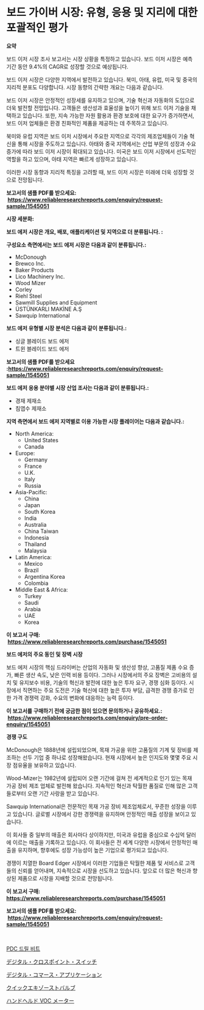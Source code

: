 <p><h1>보드 가이버 시장: 유형, 응용 및 지리에 대한 포괄적인 평가</h1></p><p><strong>요약</strong></p>
<p><p>보드 이저 시장 조사 보고서는 시장 상황을 특정하고 있습니다. 보드 이저 시장은 예측 기간 동안 9.4%의 CAGR로 성장할 것으로 예상됩니다.</p><p>보드 이저 시장은 다양한 지역에서 발전하고 있습니다. 북미, 아태, 유럽, 미국 및 중국의 지리적 분포도 다양합니다. 시장 동향의 간략한 개요는 다음과 같습니다.</p><p>보드 이저 시장은 안정적인 성장세를 유지하고 있으며, 기술 혁신과 자동화의 도입으로 더욱 발전할 전망입니다. 고객들은 생산성과 효율성을 높이기 위해 보드 이저 기술을 채택하고 있습니다. 또한, 지속 가능한 자원 활용과 환경 보호에 대한 요구가 증가하면서, 보드 이저 업체들은 환경 친화적인 제품을 제공하는 데 주목하고 있습니다.</p><p>북미와 유럽 지역은 보드 이저 시장에서 주요한 지역으로 각각의 제조업체들이 기술 혁신을 통해 시장을 주도하고 있습니다. 아태와 중국 지역에서는 산업 부문의 성장과 수요 증가에 따라 보드 이저 시장이 확대되고 있습니다. 미국은 보드 이저 시장에서 선도적인 역할을 하고 있으며, 아태 지역은 빠르게 성장하고 있습니다.</p><p>이러한 시장 동향과 지리적 특징을 고려할 때, 보드 이저 시장은 미래에 더욱 성장할 것으로 전망됩니다.</p></p>
<p><strong>보고서의 샘플 PDF를 받으세요: &nbsp;<a href="https://www.reliableresearchreports.com/enquiry/request-sample/1545051">https://www.reliableresearchreports.com/enquiry/request-sample/1545051</a></strong></p>
<p><strong>시장 세분화:</strong></p>
<p><strong> 보드 에저 시장은 개요, 배포, 애플리케이션 및 지역으로 더 분류됩니다. :</strong></p>
<p><strong>구성요소 측면에서는 보드 에저 시장은 다음과 같이 분류됩니다.:</strong></p>
<p><ul><li>McDonough</li><li>Brewco Inc.</li><li>Baker Products</li><li>Lico Machinery Inc.</li><li>Wood Mizer</li><li>Corley</li><li>Riehl Steel</li><li>Sawmill Supplies and Equipment</li><li>ÜSTÜNKARLI MAKİNE A.Ş</li><li>Sawquip International</li></ul></p>
<p><strong> 보드 에저 유형별 시장 분석은 다음과 같이 분류됩니다.:</strong></p>
<p><ul><li>싱글 블레이드 보드 에저</li><li>트윈 블레이드 보드 에저</li></ul></p>
<p><strong>보고서의 샘플 PDF를 받으세요 :<a href="https://www.reliableresearchreports.com/enquiry/request-sample/1545051">https://www.reliableresearchreports.com/enquiry/request-sample/1545051</a></strong></p>
<p><strong> 보드 에저 응용 분야별 시장 산업 조사는 다음과 같이 분류됩니다.:</strong></p>
<p><ul><li>경재 제재소</li><li>침엽수 제재소</li></ul></p>
<p><strong>지역 측면에서 보드 에저 지역별로 이용 가능한 시장 플레이어는 다음과 같습니다.:</strong></p>
<p><ul>
    <li>
        North America:
        <ul>
            <li>United States</li>
            <li>Canada</li>
        </ul>
    </li>
    <li>
        Europe:
        <ul>
            <li>Germany</li>
            <li>France</li>
            <li>U.K.</li>
            <li>Italy</li>
            <li>Russia</li>
        </ul>
    </li>
    <li>
        Asia-Pacific:
        <ul>
            <li>China</li>
            <li>Japan</li>
            <li>South Korea</li>
            <li>India</li>
            <li>Australia</li>
            <li>China Taiwan</li>
            <li>Indonesia</li>
            <li>Thailand</li>
            <li>Malaysia</li>
        </ul>
    </li>
    <li>
        Latin America:
        <ul>
            <li>Mexico</li>
            <li>Brazil</li>
            <li>Argentina Korea</li>
            <li>Colombia</li>
        </ul>
    </li>
    <li>
        Middle East & Africa:
        <ul>
            <li>Turkey</li>
            <li>Saudi</li>
            <li>Arabia</li>
            <li>UAE</li>
            <li>Korea</li>
        </ul>
    </li>
    </ul></p>
<p><strong>이 보고서 구매: &nbsp;<a href="https://www.reliableresearchreports.com/purchase/1545051">https://www.reliableresearchreports.com/purchase/1545051</a></strong></p>
<p><strong>보드 에저의 주요 동인 및 장벽 시장</strong></p>
<p><p>보드 에저 시장의 핵심 드라이버는 산업의 자동화 및 생산성 향상, 고품질 제품 수요 증가, 빠른 생산 속도, 낮은 인력 비용 등이다. 그러나 시장에서의 주요 장벽은 고비용의 설치 및 유지보수 비용, 기술의 혁신과 발전에 대한 높은 투자 요구, 경쟁 심화 등이다. 시장에서 직면하는 주요 도전은 기술 혁신에 대한 높은 투자 부담, 급격한 경쟁 증가로 인한 가격 경쟁력 강화, 수요의 변화에 대응하는 능력 등이다.</p></p>
<p><strong>이 보고서를 구매하기 전에 궁금한 점이 있으면 문의하거나 공유하세요.: &nbsp;<a href="https://www.reliableresearchreports.com/enquiry/pre-order-enquiry/1545051">https://www.reliableresearchreports.com/enquiry/pre-order-enquiry/1545051</a></strong></p>
<p><strong>경쟁 구도</strong></p>
<p><p>McDonough은 1888년에 설립되었으며, 목재 가공을 위한 고품질의 기계 및 장비를 제조하는 선두 기업 중 하나로 성장해왔습니다. 현재 시장에서 높은 인지도와 몇몇 주요 시장 점유율을 보유하고 있습니다.</p><p>Wood-Mizer는 1982년에 설립되어 오랜 기간에 걸쳐 전 세계적으로 인기 있는 목재 가공 장비 제조 업체로 발전해 왔습니다. 지속적인 혁신과 탁월한 품질로 인해 많은 고객들로부터 오랜 기간 사랑을 받고 있습니다.</p><p>Sawquip International은 전문적인 목재 가공 장비 제조업체로서, 꾸준한 성장을 이루고 있습니다. 글로벌 시장에서 강한 경쟁력을 유지하며 안정적인 매출 성장을 보이고 있습니다.</p><p>이 회사들 중 일부의 매출은 회사마다 상이하지만, 미국과 유럽을 중심으로 수십억 달러에 이르는 매출을 기록하고 있습니다. 이 회사들은 전 세계 다양한 시장에서 안정적인 매출을 유지하며, 향후에도 성장 가능성이 높은 기업으로 평가되고 있습니다.</p><p>경쟁이 치열한 Board Edger 시장에서 이러한 기업들은 탁월한 제품 및 서비스로 고객들의 신뢰를 얻어내며, 지속적으로 시장을 선도하고 있습니다. 앞으로 더 많은 혁신과 향상된 제품으로 시장을 지배할 것으로 전망됩니다.</p></p>
<p><strong>이 보고서 구매: &nbsp; <a href="https://www.reliableresearchreports.com/purchase/1545051">https://www.reliableresearchreports.com/purchase/1545051</a></strong></p>
<p><strong>보고서의 샘플 PDF를 받으세요: &nbsp;<a href="https://www.reliableresearchreports.com/enquiry/request-sample/1545051">https://www.reliableresearchreports.com/enquiry/request-sample/1545051</a></strong><strong></strong></p>
<p>&nbsp;</p>
<p><p><a href="https://medium.com/@witoldadamczyk1904/pdc-%EB%93%9C%EB%A6%B4-%EB%B9%84%ED%8A%B8-%EC%8B%9C%EC%9E%A5%EC%9D%80-%EC%8B%9C%EC%9E%A5-%EC%A0%90%EC%9C%A0%EC%9C%A8-%ED%81%AC%EA%B8%B0-%EB%B0%8F-2031%EB%85%84%EA%B9%8C%EC%A7%80%EC%9D%98-%EC%98%88%EC%83%81-%EC%98%88%EC%B8%A1%EC%97%90-%EC%B4%88%EC%A0%90%EC%9D%84-%EB%A7%9E%EC%B6%94%EA%B3%A0-%EC%9E%88%EC%8A%B5%EB%8B%88%EB%8B%A4-de2c30f05b9a">PDC 드릴 비트</a></p><p><a href="https://github.com/KaydenJohns1964/Market-Research-Report-List-1/blob/main/532168014837.md">デジタル・クロスポイント・スイッチ</a></p><p><a href="https://github.com/marbadji/Market-Research-Report-List-1/blob/main/365313614836.md">デジタル・コマース・アプリケーション</a></p><p><a href="https://medium.com/@camilcosta76856/%E3%82%AF%E3%82%A4%E3%83%83%E3%82%AF%E3%82%A8%E3%82%B0%E3%82%BE%E3%83%BC%E3%82%B9%E3%83%88%E3%83%90%E3%83%AB%E3%83%96%E5%B8%82%E5%A0%B4%E3%81%AF-%E5%B8%82%E5%A0%B4%E3%82%B7%E3%82%A7%E3%82%A2-%E5%B8%82%E5%A0%B4%E5%8B%95%E5%90%91-%E5%B8%82%E5%A0%B4%E6%88%90%E9%95%B7%E3%81%AB%E9%96%A2%E3%81%99%E3%82%8B%E6%83%85%E5%A0%B1%E3%82%92%E6%8F%90%E4%BE%9B%E3%81%97%E3%81%A6%E3%81%84%E3%81%BE%E3%81%99-525422fa5e02">クイックエキゾーストバルブ</a></p><p><a href="https://medium.com/@rockcod61/%E3%83%8F%E3%83%B3%E3%83%89%E3%83%98%E3%83%AB%E3%83%89voc%E3%83%A1%E3%83%BC%E3%82%BF%E3%83%BC%E5%B8%82%E5%A0%B4-2031%E5%B9%B4%E3%81%BE%E3%81%A7%E3%81%AE%E6%88%90%E5%8A%9F%E3%81%99%E3%82%8B%E3%83%93%E3%82%B8%E3%83%8D%E3%82%B9%E6%88%A6%E7%95%A5%E3%81%AE%E9%8D%B5%E3%82%92%E4%BA%88%E6%B8%AC-81cbf45e2d2a">ハンドヘルド VOC メーター</a></p></p>